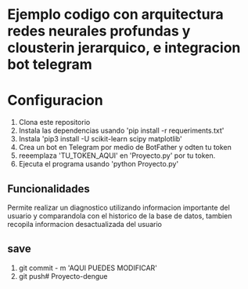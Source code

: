 # Ejemplo codigo con arquitectura redes neurales profundas y clousterin jerarquico, e integracion bot telegram


# Configuracion

1. Clona este repositorio
2. Instala las dependencias usando 'pip install -r requeriments.txt'
3. Instala 'pip3 install -U scikit-learn scipy matplotlib'
4. Crea un bot en Telegram por medio de BotFather y odten tu token
5. reeemplaza 'TU_TOKEN_AQUI' en 'Proyecto.py' por tu token.
6. Ejecuta el programa usando 'python Proyecto.py'

## Funcionalidades

Permite realizar un diagnostico utilizando informacion importante del usuario y comparandola con el historico de la base de datos, tambien recopila informacion desactualizada del usuario


## save

1. git commit - m 'AQUI PUEDES MODIFICAR'
2. git push#   P r o y e c t o - d e n g u e  
 